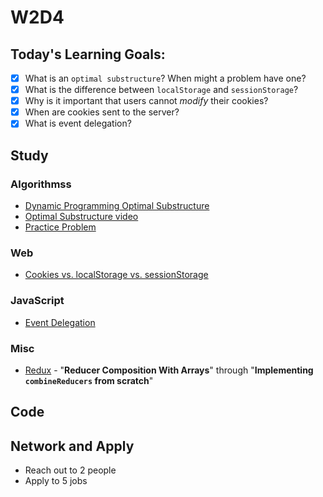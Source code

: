 # W2D4

## Today's Learning Goals:

- [x] What is an `optimal substructure`? When might a problem have one?
- [x] What is the difference between `localStorage` and `sessionStorage`?
- [x] Why is it important that users cannot _modify_ their cookies?
- [x] When are cookies sent to the server?
- [x] What is event delegation?

## Study

### Algorithmss

* [Dynamic Programming Optimal Substructure](https://www.geeksforgeeks.org/dynamic-programming-set-2-optimal-substructure-property/)
* [Optimal Substructure video](https://www.youtube.com/watch?v=JWTqsNvtwP4)
* [Practice Problem](https://www.geeksforgeeks.org/dynamic-programming-set-9-binomial-coefficient/)

### Web

* [Cookies vs. localStorage vs. sessionStorage](https://stackoverflow.com/questions/19867599/what-is-the-difference-between-localstorage-sessionstorage-session-and-cookies)

### JavaScript

* [Event Delegation](https://javascript.info/event-delegation)

### Misc

* [Redux](https://egghead.io/courses/getting-started-with-redux) - "**Reducer Composition With Arrays**" through "**Implementing `combineReducers` from scratch**"

## Code

## Network and Apply

* Reach out to 2 people
* Apply to 5 jobs
